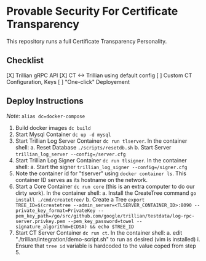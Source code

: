 # Provable Security For Certificate Transparency #

This repository runs a full Certificate Transparency Personality.

## Checklist ##
[X] Trillian gRPC API
[X] CT <-> Trillian using default config
[ ] Custom CT Configuration, Keys
[ ] "One-click" Deployement


## Deploy Instructions ##

*Note*: `alias dc=docker-compose`

1. Build docker images `dc build`
2. Start Mysql Container `dc up -d mysql`
3. Start Trillian Log Server Container `dc run tlserver`. In the container shell:
    a. Reset Database `./scripts/resetdb.sh`
    b. Start Server `trillian_log_server --config=/server.cfg`
4. Start Trillian Log Signer Container `dc run tlsigner`. In the container shell:
    a. Start the signer `trillian_log_signer --config=/signer.cfg`
5. Note the container id for "tlserver" using `docker container ls`. This container ID serves as its hostname on the network.
6. Start a Core Container `dc run core` (this is an extra computer to do our dirty work). In the container shell:
    a. Install the CreateTree command  `go install ./cmd/createtree/`
    b. Create a Tree `export TREE_ID=$(createtree --admin_server=<TLSERVER_CONTAINER_ID>:8090 --private_key_format=PrivateKey --pem_key_path=/go/src/github.com/google/trillian/testdata/log-rpc-server.privkey.pem --pem_key_password=towel --signature_algorithm=ECDSA) && echo $TREE_ID`
7. Start CT Server Container `dc run ct`. In the container shell:
    a. edit "./trillian/integration/demo-script.sh" to run as desired (vim is installed)
        i. Ensure that `tree id` variable is hardcoded to the value coped from step 5.
